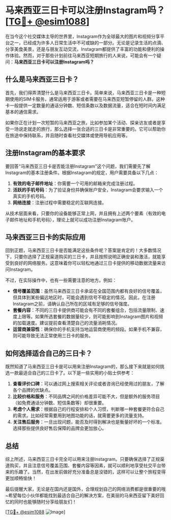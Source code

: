 # 马来西亚三日卡可以注册Instagram吗？[[TG💪+ @esim1088](https://t.me/s/esim1088)]

在当今这个社交媒体主导的世界里，Instagram作为全球最大的图片和视频分享平台之一，已经成为许多人日常生活中不可或缺的一部分。无论是记录生活的点滴、分享美食美景，还是与朋友互动交流，Instagram都提供了丰富的功能和便利的操作体验。然而，对于那些计划前往马来西亚短期旅行的人来说，可能会有一个疑问：**马来西亚三日卡可以注册Instagram吗？**

## 什么是马来西亚三日卡？

首先，我们得弄清楚什么是马来西亚三日卡。简单来说，马来西亚三日卡是一种短期使用的SIM卡服务，通常适用于游客或者需要在马来西亚短暂停留的人群。这种卡一般提供一定数量的通话分钟数、短信条数以及数据流量，适合在短时间内满足基本的通信需求。

如果你正在计划一次短暂的马来西亚之旅，比如参加某个活动、探亲访友或者是享受一场说走就走的旅行，那么选择一张合适的三日卡是非常重要的。它可以帮助你在旅途中保持联系，并且随时查看社交媒体或使用导航应用等。

## 注册Instagram的基本要求

要回答“马来西亚三日卡是否能注册Instagram”这个问题，我们需要先了解Instagram的基本注册条件。根据Instagram的规定，用户需要具备以下几点：

1. **有效的电子邮件地址**：你需要一个可用的邮箱来完成注册过程。
2. **活跃的手机号码**：为了验证身份并确保账户安全，Instagram会要求输入一个真实的手机号码。
3. **网络连接**：注册过程中需要稳定的互联网连接。

从技术层面来看，只要你的设备能够正常上网，并且拥有上述两个要素（有效的电子邮件地址和手机号码），理论上就可以成功注册Instagram账户。

## 马来西亚三日卡的实际应用

回到正题，马来西亚三日卡是否能满足这些条件呢？答案是肯定的！大多数情况下，只要你选择了正规渠道购买的三日卡，并且按照说明正确安装和激活，就能享受到良好的网络服务。这意味着你可以轻松地通过三日卡提供的移动数据流量来访问Instagram。

不过，在实际操作中，也有一些需要注意的地方。例如：

- **信号覆盖范围**：虽然马来西亚三日卡承诺在全国范围内都有良好的信号覆盖，但具体到某些偏远地区时，可能会遇到信号不稳定的情况。因此，在注册Instagram之前，请确认自己所在的区域有足够的信号强度。
- **套餐内容**：不同的三日卡提供商可能会有不同的套餐组合，包括流量限制、速度上限等。如果所选套餐的数据量较少，则可能影响到Instagram图片和视频的加载速度。建议提前查看清楚自己的流量消耗情况。
- **运营商兼容性**：确保你的手机支持当地运营商使用的频段。如果手机不兼容，则可能导致无法正常使用三日卡的服务。

## 如何选择适合自己的三日卡？

既然知道了马来西亚三日卡是可以用来注册Instagram的，那么接下来就是如何挑选一款最适合自己的三日卡了。以下是一些实用的小贴士供参考：

1. **查看评价口碑**：可以通过网上搜索相关评论或者咨询已经使用过的朋友，了解各个品牌的优缺点。
2. **比较价格和服务**：不同品牌之间的价格差异可能不大，但是额外的服务项目（如免费通话分钟数、短信条数等）却很重要。
3. **考虑个人需求**：根据自己的行程安排和个人习惯，判断哪一种套餐更符合自己的需求。比如经常需要用到地图功能的话，就需要更多的流量支持。
4. **关注售后服务**：一旦出现问题，能否及时得到解决也是衡量好坏的一个标准。选择那些提供良好售后保障的品牌会更加放心。

## 总结

综上所述，马来西亚三日卡完全可以用来注册Instagram。只要确保选择了正规渠道购买，并且注意信号覆盖范围、套餐内容等因素，就可以顺利地享受社交平台带来的乐趣了。当然，在出发前做好充分准备总是没错的，这样可以让整个旅程变得更加顺畅愉快！

最后提醒大家，无论是在国内还是国外，合理规划自己的网络消费都是很重要的哦~希望每位小伙伴都能找到最适合自己的解决方案，在美丽的马来西亚留下美好回忆的同时也能够随时分享给朋友们！

[[TG💪+ @esim1088](https://t.me/s/esim1088) ![Image](https://i.postimg.cc/4NQfJmqS/Snipaste-2025-05-13-00-14-12.png)]